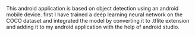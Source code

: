 This android application is based on object detection using an android mobile device. first I have trained a deep learning neural network on the COCO dataset and integrated the model by converting it to .tflite extension and adding it to my android application with the help of android studio. 
